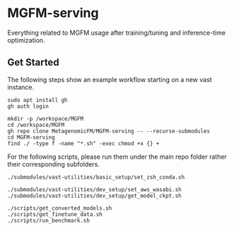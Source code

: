 # MGFM-serving

Everything related to MGFM usage after training/tuning and inference-time optimization.

## Get Started

The following steps show an example workflow starting on a new vast instance.
```shell
sudo apt install gh
gh auth login
```

```shell
mkdir -p /workspace/MGFM
cd /workspace/MGFM
gh repo clone MetagenomicFM/MGFM-serving -- --recurse-submodules
cd MGFM-serving
find ./ -type f -name "*.sh" -exec chmod +x {} +
```

For the following scripts, please run them under the main repo folder rather their corresponding subfolders.
```shell
./submodules/vast-utilities/basic_setup/set_zsh_conda.sh
```

```shell
./submodules/vast-utilities/dev_setup/set_aws_wasabi.sh
./submodules/vast-utilities/dev_setup/get_model_ckpt.sh
```

```shell
./scripts/get_converted_models.sh
./scripts/get_finetune_data.sh
./scripts/run_benchmark.sh
```
